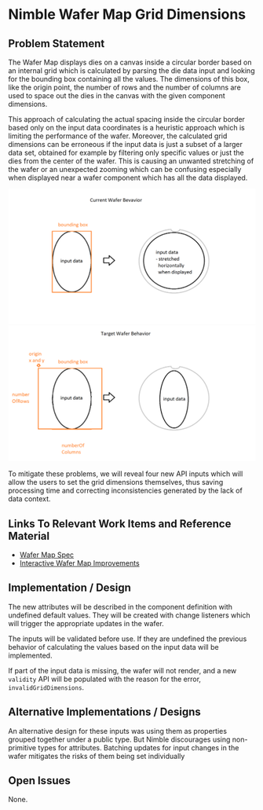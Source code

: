 # Nimble Wafer Map Grid Dimensions

## Problem Statement

The Wafer Map displays dies on a canvas inside a circular border based on an internal grid which is calculated by parsing the die data input and looking for the bounding box containing all the values. The dimensions of this box, like the origin point, the number of rows and the number of columns are used to space out the dies in the canvas with the given component dimensions.

This approach of calculating the actual spacing inside the circular border based only on the input data coordinates is a heuristic approach which is limiting the performance of the wafer. Moreover, the calculated grid dimensions can be erroneous if the input data is just a subset of a larger data set, obtained for example by filtering only specific values or just the dies from the center of the wafer. This is causing an unwanted stretching of the wafer or an unexpected zooming which can be confusing especially when displayed near a wafer component which has all the data displayed.

![Current Wafer Behavior](resources/grid-dimensions-current.png)
![Target Wafer Behavior](resources/grid-dimensions-target.png)

To mitigate these problems, we will reveal four new API inputs which will allow the users to set the grid dimensions themselves, thus saving processing time and correcting inconsistencies generated by the lack of data context.

## Links To Relevant Work Items and Reference Material

-   [Wafer Map Spec](../README.md)
-   [Interactive Wafer Map Improvements](https://dev.azure.com/ni/DevCentral/_wiki/wikis/Stratus/66917/Interactive-Wafer-Map-Improvements)

## Implementation / Design

The new attributes will be described in the component definition with undefined default values. They will be created with change listeners which will trigger the appropriate updates in the wafer.

The inputs will be validated before use. If they are undefined the previous behavior of calculating the values based on the input data will be implemented.

If part of the input data is missing, the wafer will not render, and a new `validity` API will be populated with the reason for the error, `invalidGridDimensions`.

## Alternative Implementations / Designs

An alternative design for these inputs was using them as properties grouped together under a public type. But Nimble discourages using non-primitive types for attributes. Batching updates for input changes in the wafer mitigates the risks of them being set individually

## Open Issues

None.
